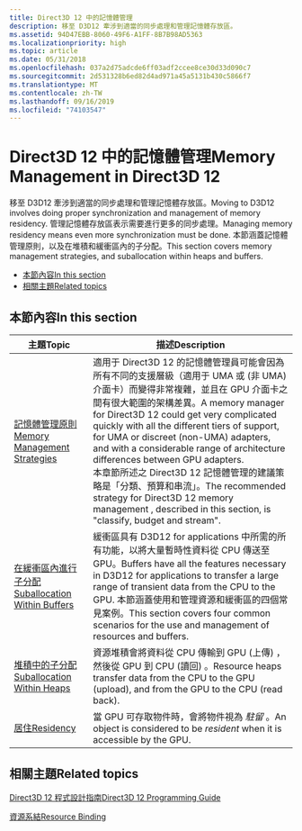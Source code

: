```yaml
---
title: Direct3D 12 中的記憶體管理
description: 移至 D3D12 牽涉到適當的同步處理和管理記憶體存放區。
ms.assetid: 94D47EBB-8060-49F6-A1FF-8B7B98AD5363
ms.localizationpriority: high
ms.topic: article
ms.date: 05/31/2018
ms.openlocfilehash: 037a2d75adcde6ff03adf2ccee8ce30d33d090c7
ms.sourcegitcommit: 2d531328b6ed82d4ad971a45a5131b430c5866f7
ms.translationtype: MT
ms.contentlocale: zh-TW
ms.lasthandoff: 09/16/2019
ms.locfileid: "74103547"
---
```

# <a name="memory-management-in-direct3d-12"></a><span data-ttu-id="42e03-103">Direct3D 12 中的記憶體管理</span><span class="sxs-lookup"><span data-stu-id="42e03-103">Memory Management in Direct3D 12</span></span>

<span data-ttu-id="42e03-104">移至 D3D12 牽涉到適當的同步處理和管理記憶體存放區。</span><span class="sxs-lookup"><span data-stu-id="42e03-104">Moving to D3D12 involves doing proper synchronization and management of memory residency.</span></span> <span data-ttu-id="42e03-105">管理記憶體存放區表示需要進行更多的同步處理。</span><span class="sxs-lookup"><span data-stu-id="42e03-105">Managing memory residency means even more synchronization must be done.</span></span> <span data-ttu-id="42e03-106">本節涵蓋記憶體管理原則，以及在堆積和緩衝區內的子分配。</span><span class="sxs-lookup"><span data-stu-id="42e03-106">This section covers memory management strategies, and suballocation within heaps and buffers.</span></span>

-   [<span data-ttu-id="42e03-107">本節內容</span><span class="sxs-lookup"><span data-stu-id="42e03-107">In this section</span></span>](#in-this-section)
-   [<span data-ttu-id="42e03-108">相關主題</span><span class="sxs-lookup"><span data-stu-id="42e03-108">Related topics</span></span>](#related-topics)

## <a name="in-this-section"></a><span data-ttu-id="42e03-109">本節內容</span><span class="sxs-lookup"><span data-stu-id="42e03-109">In this section</span></span>



| <span data-ttu-id="42e03-110">主題</span><span class="sxs-lookup"><span data-stu-id="42e03-110">Topic</span></span>                                                                       | <span data-ttu-id="42e03-111">描述</span><span class="sxs-lookup"><span data-stu-id="42e03-111">Description</span></span>                                                                                                                                                                                                                                                                                                                                                                          |
|-----------------------------------------------------------------------------|--------------------------------------------------------------------------------------------------------------------------------------------------------------------------------------------------------------------------------------------------------------------------------------------------------------------------------------------------------------------------------------|
| [<span data-ttu-id="42e03-112">記憶體管理原則</span><span class="sxs-lookup"><span data-stu-id="42e03-112">Memory Management Strategies</span></span>](memory-management-strategies.md)<br/> | <span data-ttu-id="42e03-113">適用于 Direct3D 12 的記憶體管理員可能會因為所有不同的支援層級（適用于 UMA 或 (非 UMA) 介面卡）而變得非常複雜，並且在 GPU 介面卡之間有很大範圍的架構差異。</span><span class="sxs-lookup"><span data-stu-id="42e03-113">A memory manager for Direct3D 12 could get very complicated quickly with all the different tiers of support, for UMA or discreet (non-UMA) adapters, and with a considerable range of architecture differences between GPU adapters.</span></span><br/> <span data-ttu-id="42e03-114">本章節所述之 Direct3D 12 記憶體管理的建議策略是「分類、預算和串流」。</span><span class="sxs-lookup"><span data-stu-id="42e03-114">The recommended strategy for Direct3D 12 memory management , described in this section, is "classify, budget and stream".</span></span><br/> |
| [<span data-ttu-id="42e03-115">在緩衝區內進行子分配</span><span class="sxs-lookup"><span data-stu-id="42e03-115">Suballocation Within Buffers</span></span>](large-buffers.md)<br/>                | <span data-ttu-id="42e03-116">緩衝區具有 D3D12 for applications 中所需的所有功能，以將大量暫時性資料從 CPU 傳送至 GPU。</span><span class="sxs-lookup"><span data-stu-id="42e03-116">Buffers have all the features necessary in D3D12 for applications to transfer a large range of transient data from the CPU to the GPU.</span></span> <span data-ttu-id="42e03-117">本節涵蓋使用和管理資源和緩衝區的四個常見案例。</span><span class="sxs-lookup"><span data-stu-id="42e03-117">This section covers four common scenarios for the use and management of resources and buffers.</span></span><br/>                                                                                                                                     |
| [<span data-ttu-id="42e03-118">堆積中的子分配</span><span class="sxs-lookup"><span data-stu-id="42e03-118">Suballocation Within Heaps</span></span>](suballocation-within-heaps.md)<br/>     | <span data-ttu-id="42e03-119">資源堆積會將資料從 CPU 傳輸到 GPU (上傳) ，然後從 GPU 到 CPU (讀回) 。</span><span class="sxs-lookup"><span data-stu-id="42e03-119">Resource heaps transfer data from the CPU to the GPU (upload), and from the GPU to the CPU (read back).</span></span> <br/>                                                                                                                                                                                                                                                                  |
| [<span data-ttu-id="42e03-120">居住</span><span class="sxs-lookup"><span data-stu-id="42e03-120">Residency</span></span>](residency.md)<br/>                                       | <span data-ttu-id="42e03-121">當 GPU 可存取物件時，會將物件視為 *駐留* 。</span><span class="sxs-lookup"><span data-stu-id="42e03-121">An object is considered to be *resident* when it is accessible by the GPU.</span></span><br/>                                                                                                                                                                                                                                                                                                |



 

## <a name="related-topics"></a><span data-ttu-id="42e03-122">相關主題</span><span class="sxs-lookup"><span data-stu-id="42e03-122">Related topics</span></span>

<dl> <dt>

[<span data-ttu-id="42e03-123">Direct3D 12 程式設計指南</span><span class="sxs-lookup"><span data-stu-id="42e03-123">Direct3D 12 Programming Guide</span></span>](directx-12-programming-guide.md)
</dt> <dt>

[<span data-ttu-id="42e03-124">資源系結</span><span class="sxs-lookup"><span data-stu-id="42e03-124">Resource Binding</span></span>](resource-binding.md)
</dt> </dl>

 

 






